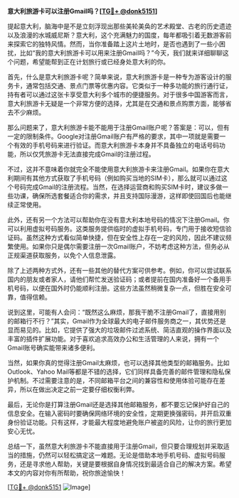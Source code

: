 **意大利旅游卡可以注册Gmail吗？[[TG💪+ @donk5151](https://t.me/s/donk5151)]**

提起意大利，脑海中是不是立刻浮现出那些美轮美奂的艺术殿堂、古老的历史遗迹以及浪漫的水城威尼斯？意大利，这个充满魅力的国度，每年都吸引着无数游客前来探索它的独特风情。然而，当你准备踏上这片土地时，是否也遇到了一些小困扰，比如“我的意大利旅游卡可以用来注册Gmail吗？”今天，我们就来详细聊聊这个问题，希望能帮到正在计划旅行或已经身处意大利的你。

首先，什么是意大利旅游卡呢？简单来说，意大利旅游卡是一种专为游客设计的服务卡，通常包括交通、景点门票等优惠内容。它类似于一种多功能的旅行通行证，持有者可以通过这张卡享受意大利多个城市的便捷服务。对于很多中国游客而言，意大利旅游卡无疑是一个非常方便的选择，尤其是在交通和景点购票方面，能够省去不少麻烦。

那么问题来了，意大利旅游卡能不能用于注册Gmail账户呢？答案是：可以，但有一定的限制条件。Google对注册Gmail账户有严格的要求，其中一项就是需要一个有效的手机号码来进行验证。而意大利旅游卡本身并不具备独立的电话号码功能，所以仅凭旅游卡无法直接完成Gmail的注册过程。

不过，这并不意味着你就完全不能使用意大利旅游卡来注册Gmail。如果你在意大利期间有其他方式获取了手机号码（例如购买当地的SIM卡），那么就可以通过这个号码完成Gmail的注册流程。当然，在选择运营商和购买SIM卡时，建议多做一些功课，确保所选套餐适合你的需求，并且支持国际漫游，这样即使回国后也能继续正常使用。

此外，还有另一个方法可以帮助你在没有意大利本地号码的情况下注册Gmail。你可以利用虚拟号码服务。这类服务提供临时的虚拟手机号码，专门用于接收短信验证码。虽然这种方式看似简单快捷，但在安全性上存在一定的风险，因此不建议频繁使用。如果你只是偶尔需要注册一次Gmail账户，不妨考虑这种方法，但务必从正规渠道获取服务，以免个人信息泄露。

除了上述两种方式外，还有一些其他的替代方案可供参考。例如，你可以尝试联系国内的朋友或者家人，请他们帮忙发送验证码；或者提前在国内准备好一个备用手机号码，以便在国外时仍能顺利注册。这些方法虽然稍微复杂一点，但胜在安全可靠，值得信赖。

说到这里，可能有人会问：“既然这么麻烦，那我干脆不注册Gmail了，直接用别的邮箱行不行？”其实，Gmail作为全球最大的电子邮件服务商之一，其优势还是显而易见的。比如，它提供了强大的垃圾邮件过滤系统、简洁直观的操作界面以及丰富的插件扩展功能。对于喜欢追求高效办公和生活管理的人来说，拥有一个Gmail账号确实能带来诸多便利。

当然，如果你真的觉得注册Gmail太麻烦，也可以选择其他类型的邮箱服务。比如Outlook、Yahoo Mail等都是不错的选择，它们同样具备完善的邮件管理和隐私保护机制。不过需要注意的是，不同邮箱平台之间的兼容性和使用体验可能存在差异，所以在做出决定之前一定要仔细权衡利弊。

最后，无论你是打算注册Gmail还是选择其他邮箱服务，都不要忘记保护好自己的信息安全。在输入密码时要确保网络环境的安全性，定期更换强密码，并开启双重身份验证功能。只有这样，才能最大程度地避免账户被盗的风险，让你的旅行更加安心无忧。

总结一下，虽然意大利旅游卡不能直接用于注册Gmail，但只要合理规划并采取适当的措施，仍然可以轻松搞定这一难题。无论是借助本地手机号码、虚拟号码服务，还是寻求他人帮助，关键是要根据自身情况找到最适合自己的解决方案。希望本文的内容对你有所帮助，祝你旅途愉快！

[[TG💪+ @donk5151](https://t.me/s/donk5151) ![Image](https://i.postimg.cc/rwNCRYN7/Snipaste-2025-04-30-17-27-05.png)]